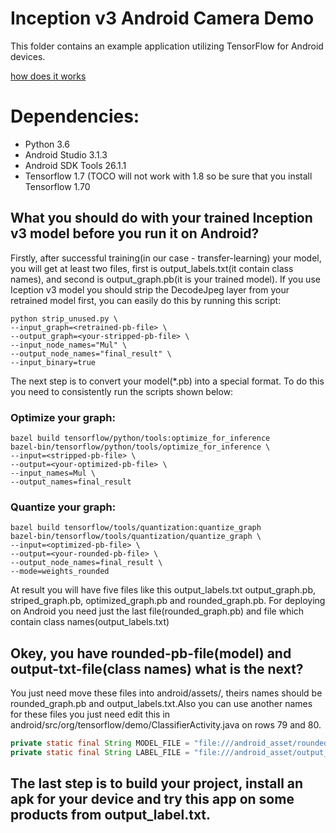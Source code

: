 # Inception v3 Android Camera Demo

This folder contains an example application utilizing TensorFlow for Android devices.

[how does it works](https://youtu.be/Cp-GVpLy7OM)

# Dependencies:
- Python 3.6
- Android Studio 3.1.3
- Android SDK Tools 26.1.1
- Tensorflow 1.7 (TOCO will not work with 1.8 so be sure that you install Tensorflow 1.70

## What you should do with your trained Inception v3 model before you run it on Android?
Firstly, after successful training(in our case - transfer-learning) your model, you will get at least two files, first is output_labels.txt(it contain class names), and second is output_graph.pb(it is your trained model). If you use Iception v3 model you should strip the DecodeJpeg layer from your retrained model first, you can easily do this by running this script:
```shell
python strip_unused.py \
--input_graph=<retrained-pb-file> \
--output_graph=<your-stripped-pb-file> \
--input_node_names="Mul" \
--output_node_names="final_result" \
--input_binary=true
```
The next step is to convert your model(*.pb) into a special format. To do this you need to consistently run the scripts shown below: 

### Optimize your graph: 
```shell
bazel build tensorflow/python/tools:optimize_for_inference
bazel-bin/tensorflow/python/tools/optimize_for_inference \
--input=<stripped-pb-file> \
--output=<your-optimized-pb-file> \
--input_names=Mul \
--output_names=final_result
```
### Quantize your graph:
```shell
bazel build tensorflow/tools/quantization:quantize_graph
bazel-bin/tensorflow/tools/quantization/quantize_graph \
--input=<optimized-pb-file> \
--output=<your-rounded-pb-file> \
--output_node_names=final_result \
--mode=weights_rounded
```
At result you will have five files like this output_labels.txt output_graph.pb, striped_graph.pb, optimized_graph.pb and rounded_graph.pb. For deploying on Android you need just the last file(rounded_graph.pb) and file which contain class names(output_labels.txt)

## Okey, you have rounded-pb-file(model) and output-txt-file(class names) what is the next?
You just need move these files into android/assets/, theirs names should be rounded_graph.pb and output_labels.txt.Also you can use another names for these files you just need edit this in android/src/org/tensorflow/demo/ClassifierActivity.java on rows 79 and 80.
```java
private static final String MODEL_FILE = "file:///android_asset/rounded_graph.pb";
private static final String LABEL_FILE = "file:///android_asset/output_labels.txt";
```
## The last step is to build your project, install an apk for your device and try this app on some products from output_label.txt.